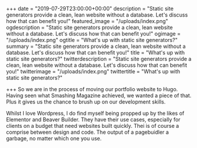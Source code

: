 +++
date = "2019-07-29T23:00:00+00:00"
description = "Static site generators provide a clean, lean website without a database. Let's discuss how that can benefit you!"
featured_image = "/uploads/index.png"
ogdescription = "Static site generators provide a clean, lean website without a database. Let's discuss how that can benefit you!"
ogimage = "/uploads/index.png"
ogtitle = "What's up with static site generators?"
summary = "Static site generators provide a clean, lean website without a database. Let's discuss how that can benefit you!"
title = "What's up with static site generators?"
twitterdescription = "Static site generators provide a clean, lean website without a database. Let's discuss how that can benefit you!"
twitterimage = "/uploads/index.png"
twittertitle = "What's up with static site generators?"

+++
So we are in the process of moving our portfolio website to Hugo. Having seen what Smashing Magazine achieved, we wanted a piece of that. Plus it gives us the chance to brush up on our development skills.

Whilst I love Wordpress, I do find myself being propped up by the likes of Elementor and Beaver Builder.  They have their use cases, especially for clients on a budget that need websites built quickly. Thei is of course a comprise between design and code. The output of a pagebuidler a garbage, no matter which one you use.
